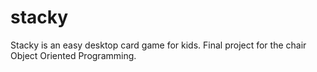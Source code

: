 # stacky
Stacky is an easy desktop card game for kids.
Final project for the chair Object Oriented Programming.
